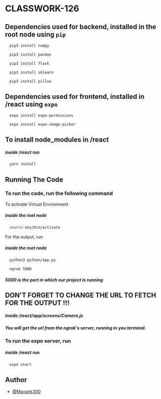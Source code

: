 # CLASSWORK-126

## Dependencies used for backend, installed in the root node using `pip`

```bash
  pip3 install numpy
```
```bash
  pip3 install pandas
```
```bash
  pip3 install flask
```
```bash
  pip3 install sklearn
```
```bash
  pip3 install pillow
```

## Dependencies used for frontend, installed in /react using `expo`

```bash
  expo install expo-permissions
```
```bash
  expo install expo-image-picker
```

## To install node_modules in /react

##### inside /react run

```bash
  yarn install
```

## Running The Code

### To run the code, run the following command

To activate Virtual Environment

##### inside the root node

```bash
  source env/bin/activate  
```


For the output, run

##### inside the root node

```bash
  python3 python/app.py
```
```bash
  ngrok 5000
```
##### 5000 is the port in which our project is running

## DON'T FORGET TO CHANGE THE URL TO FETCH FOR THE OUTPUT !!! 
##### inside /react/app/screens/Camera.js 
##### You will get the url from the ngrok's server, running in you terminal.

### To run the expo server, run

##### inside /react run
```bash
  expo start
```


## Author

- [@Mayank300](https://github.com/Mayank300)

  
